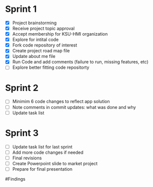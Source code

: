 # Sprint 1
- [x] Project brainstorming
- [x] Receive project topic approval
- [x] Accept membership for KSU-HMI organization
- [x] Explore for intital code
- [x] Fork code repository of interest
- [x] Create project road map file
- [x] Update about me file
- [x] Run Code and add comments (failure to run, missing features, etc)
- [ ] Explore better fitting code repositorty

# Sprint 2
- [ ] Minimim 6 code changes to reflect app solution
- [ ] Note comments in commit updates: what was done and why
- [ ] Update task list

# Sprint 3
- [ ] Update task list for last sprint
- [ ] Add more code changes if needed
- [ ] Final revisions
- [ ] Create Powerpoint slide to market project
- [ ] Prepare for final presentation

#Findings
